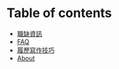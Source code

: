 # Table of contents

* [職缺資訊](README.md)
* [FAQ](faq.md)
* [履歷寫作技巧](cv-writing.md)
* [About](about.md)

